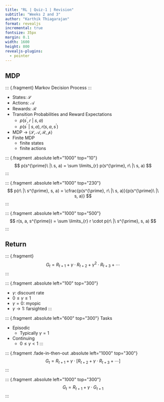 ```yaml
---
title: "RL | Quiz-1 | Revision"
subtitle: "Weeks 2 and 3"
author: "Karthik Thiagarajan"
format: revealjs
incremental: true
fontsize: 35px
margin: 0.1
width: 1600
height: 800
revealjs-plugins:
  - pointer
---
```


## MDP

::: {.fragment}
Markov Decision Process
:::

- States: $\mathcal{S}$
- Actions: $\mathcal{A}$
- Rewards: $\mathcal{R}$
- Transition Probabilities and Reward Expectations
  - $p(s^{\prime}, r\ |\ s, a)$
  - $p(s^{\prime}\ |\ s, a), r(s, a, s^{\prime})$
- MDP $\rightarrow$ $\langle \mathcal{S}, \mathcal{A}, \mathcal{R}, \mathcal{p} \rangle$
- Finite MDP
 	- finite states
 	- finite actions

::: {.fragment .absolute left="1000" top="10"}
$$
p(s^{\prime}\ |\ s, a) = \sum \limits_{r} p(s^{\prime}, r\ |\ s, a)
$$
:::


::: {.fragment .absolute left="1000" top="230"}
$$
p(r\ |\ s^{\prime}, s, a) = \cfrac{p(s^{\prime}, r\ |\ s, a)}{p(s^{\prime}\ |\ s, a)}
$$
:::

::: {.fragment .absolute left="1000" top="500"}
$$
r(s, a, s^{\prime}) = \sum \limits_{r} r \cdot p(r\ |\ s^{\prime}, s, a)
$$
:::

## Return

::: {.fragment}
$$
G_t = R_{t + 1} + \gamma \cdot R_{t + 2} + \gamma^2 \cdot R_{t + 3} + \cdots
$$
:::

::: {.fragment .absolute left="100" top="300"}
- $\gamma$: discount rate
- $0 \leq \gamma \leq 1$
- $\gamma = 0$: myopic
- $\gamma \rightarrow 1$: farsighted
:::

::: {.fragment .absolute left="600" top="300"}
Tasks

- Episodic
	- Typically $\gamma = 1$ 
- Continuing
	- $0 \leq \gamma < 1$
:::

::: {.fragment .fade-in-then-out .absolute left="1000" top="300"}
$$
G_{t} = R_{t + 1} + \gamma \cdot [R_{t + 2} + \gamma \cdot R_{t + 3} + \cdots]
$$
:::

::: {.fragment .absolute left="1000" top="300"}
$$
G_{t} = R_{t + 1} + \gamma \cdot G_{t + 1}
$$
:::
